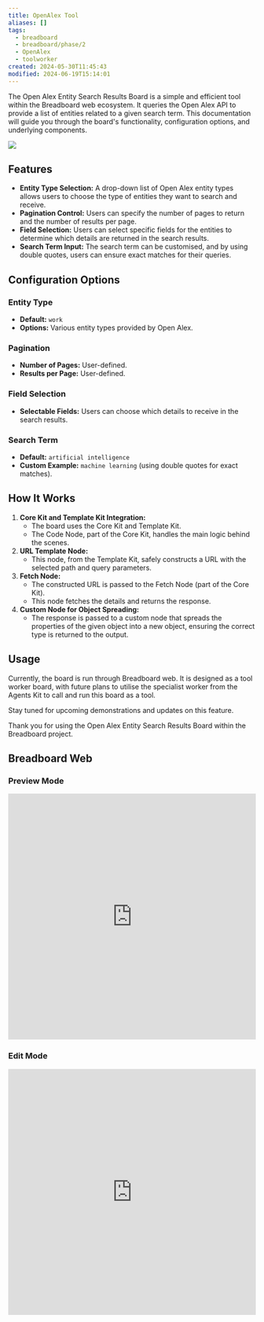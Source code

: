 ```yaml
---
title: OpenAlex Tool
aliases: []
tags:
  - breadboard
  - breadboard/phase/2
  - OpenAlex
  - toolworker
created: 2024-05-30T11:45:43
modified: 2024-06-19T15:14:01
---
```


The Open Alex Entity Search Results Board is a simple and efficient tool within the Breadboard web ecosystem. It queries the Open Alex API to provide a list of entities related to a given search term. This documentation will guide you through the board's functionality, configuration options, and underlying components.

![](https://youtu.be/HXbsFOdww-I)

## Features

- **Entity Type Selection:** A drop-down list of Open Alex entity types allows users to choose the type of entities they want to search and receive.
- **Pagination Control:** Users can specify the number of pages to return and the number of results per page.
- **Field Selection:** Users can select specific fields for the entities to determine which details are returned in the search results.
- **Search Term Input:** The search term can be customised, and by using double quotes, users can ensure exact matches for their queries.

## Configuration Options

### Entity Type

- **Default:** `work`
- **Options:** Various entity types provided by Open Alex.

### Pagination

- **Number of Pages:** User-defined.
- **Results per Page:** User-defined.

### Field Selection

- **Selectable Fields:** Users can choose which details to receive in the search results.

### Search Term

- **Default:** `artificial intelligence`
- **Custom Example:** `machine learning` (using double quotes for exact matches).

## How It Works

1. **Core Kit and Template Kit Integration:**
	- The board uses the Core Kit and Template Kit.
	- The Code Node, part of the Core Kit, handles the main logic behind the scenes.
2. **URL Template Node:**
	- This node, from the Template Kit, safely constructs a URL with the selected path and query parameters.
3. **Fetch Node:**
	- The constructed URL is passed to the Fetch Node (part of the Core Kit).
	- This node fetches the details and returns the response.
4. **Custom Node for Object Spreading:**
	- The response is passed to a custom node that spreads the properties of the given object into a new object, ensuring the correct type is returned to the output.

## Usage

Currently, the board is run through Breadboard web. It is designed as a tool worker board, with future plans to utilise the specialist worker from the Agents Kit to call and run this board as a tool.

Stay tuned for upcoming demonstrations and updates on this feature.

Thank you for using the Open Alex Entity Search Results Board within the Breadboard project.

## Breadboard Web

### Preview Mode

<iframe src="https://breadboard-ai.web.app/?board=https://raw.githubusercontent.com/breadboard-ai/breadboard/main/packages/breadboard-web/public/graphs/open-alex-entity-search-list.json&embed" style="width: 100%; height: 500px; border: 0;"></iframe>

### Edit Mode

<iframe src="https://breadboard-ai.web.app/?board=https://raw.githubusercontent.com/breadboard-ai/breadboard/main/packages/breadboard-web/public/graphs/open-alex-entity-search-list.json&embed&edit" style="width: 100%; height: 500px; border: 0;"></iframe>
